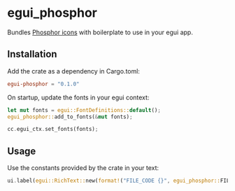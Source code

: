 # egui_phosphor

Bundles [Phosphor icons](https://phosphoricons.com/) with boilerplate to use in your egui app.

## Installation

Add the crate as a dependency in Cargo.toml:
```toml
egui-phosphor = "0.1.0"
```

On startup, update the fonts in your egui context:
```rust
let mut fonts = egui::FontDefinitions::default();
egui_phosphor::add_to_fonts(&mut fonts);

cc.egui_ctx.set_fonts(fonts);
```

## Usage

Use the constants provided by the crate in your text:
```rust
ui.label(egui::RichText::new(format!("FILE_CODE {}", egui_phosphor::FILE_CODE)).size(32.0));
```